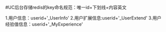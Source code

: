 #UC后台存储redis的key命名规范：唯一id+下划线+内容英文

1.用户信息：userid+'_UserInfo'
2.用户扩展信息:userid+'_UserExtend'
3.用户经验值信息：userid+'_MyExperience'